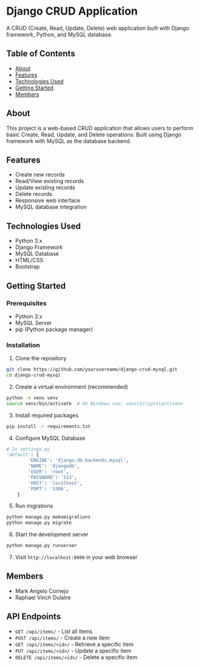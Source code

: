 # Django CRUD Application

A CRUD (Create, Read, Update, Delete) web application built with Django framework, Python, and MySQL database.

## Table of Contents
- [About](#about)
- [Features](#features)
- [Technologies Used](#technologies-used)
- [Getting Started](#getting-started)
- [Members](#members)

## About
This project is a web-based CRUD application that allows users to perform basic Create, Read, Update, and Delete operations. Built using Django framework with MySQL as the database backend.

## Features
- Create new records
- Read/View existing records
- Update existing records
- Delete records
- Responsive web interface
- MySQL database integration

## Technologies Used
- Python 3.x
- Django Framework
- MySQL Database
- HTML/CSS
- Bootstrap

## Getting Started
### Prerequisites
- Python 3.x
- MySQL Server
- pip (Python package manager)

### Installation
1. Clone the repository
```bash
git clone https://github.com/yourusername/django-crud-mysql.git
cd django-crud-mysql
```

2. Create a virtual environment (recommended)
```bash
python -m venv venv
source venv/bin/activate  # On Windows use: venv\Scripts\activate
```

3. Install required packages
```bash
pip install -r requirements.txt
```

4. Configure MySQL Database
```python
# In settings.py
'default': {
        'ENGINE': 'django.db.backends.mysql',
        'NAME': 'djangodb',
        'USER': 'root',
        'PASSWORD': '123',
        'HOST': 'localhost',
        'PORT': '3306',
    }
```

5. Run migrations
```bash
python manage.py makemigrations
python manage.py migrate
```

6. Start the development server
```bash
python manage.py runserver
```

7. Visit `http://localhost:8000` in your web browser

## Members
- Mark Angelo Cornejo 
- Raphael Vinch Dulatre

## API Endpoints
- `GET /api/items/` - List all items
- `POST /api/items/` - Create a new item
- `GET /api/items/<id>/` - Retrieve a specific item
- `PUT /api/items/<id>/` - Update a specific item
- `DELETE /api/items/<id>/` - Delete a specific item 